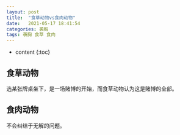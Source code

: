 ```yaml
---
layout: post
title:  "食草动物vs食肉动物"
date:   2021-05-17 18:41:54
categories: 袭胸
tags: 袭胸 食草 食肉
---
```


* content
{:toc}

## 食草动物
   选某张牌桌坐下，是一场赌博的开始，而食草动物认为这是赌博的全部。

## 食肉动物
   不会纠结于无解的问题。

